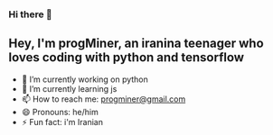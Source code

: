 ### Hi there 👋


## Hey, I'm progMiner, an iranina teenager who loves coding with python and tensorflow

- 🔭 I’m currently working on python
- 🌱 I’m currently learning js
- 📫 How to reach me: progminer@gmail.com
- 😄 Pronouns: he/him
- ⚡ Fun fact: i'm Iranian
